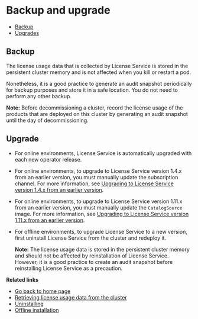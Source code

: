 # Backup and upgrade

* [Backup](#backup)
* [Upgrades](#upgrades)

## Backup

The license usage data that is collected by License Service is stored in the persistent cluster memory and is not affected when you kill or restart a pod.

Nonetheless, it is a good practice to generate an audit snapshot periodically for backup purposes and store it in a safe location. You do not need to perform any other backup.

**Note:** Before decommissioning a cluster, record the license usage of the products that are deployed on this cluster by generating an audit snapshot until the day of decommissioning.

## Upgrade

* For online environments, License Service is automatically upgraded with each new operator release.
* For online environments, to upgrade to License Service version 1.4.x from an earlier version, you must manually update the subscription channel. For more information, see [Upgrading to License Service version 1.4.x from an earlier version](Upgrading_to_14x.md).
* For online environments, to upgrade to License Service version 1.11.x from an earlier version, you must manually update the `CatalogSource` image. For more information, see [Upgrading to License Service version 1.11.x from an earlier version](Upgrading_to_111x.md).
* For offline environments, to upgrade License Service to a new version, first uninstall License Service from the cluster and redeploy it.

    **Note:** The license usage data is stored in the persistent cluster memory and should not be affected by reinstallation of License Service. However, it is a good practice to create an audit snapshot before reinstalling License Service as a precaution.

<b>Related links</b>

* [Go back to home page](../License_Service_main.md#documentation)
* [Retrieving license usage data from the cluster](Retrieving_data.md)
* [Uninstalling](Uninstalling.md)
* [Offline installation](Install_offline.md)
